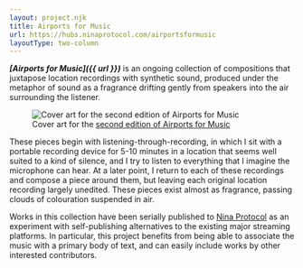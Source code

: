 ```yaml
---
layout: project.njk
title: Airports for Music
url: https://hubs.ninaprotocol.com/airportsformusic
layoutType: two-column
---
```

<!-- ## {{ subtitle }} -->

_**[Airports for Music]({{ url }})**_ is an ongoing collection of compositions that juxtapose location recordings with synthetic sound, produced under the metaphor of sound as a fragrance drifting gently from speakers into the air surrounding the listener.

<figure class="figure-medium">
  <img src="https://nina.imgix.net/https%3A%2F%2Fwww.arweave.net%2FrjEf_KNl44Bt_N6l--G03ZoRiqOWFOO-z2XG46b9DPw?ixlib=js-3.8.0&width=1200&fm=webp&s=f21a383c96e8a5efd68abc9af3805a2b" alt="Cover art for the second edition of Airports for Music">
  <figcaption>Cover art for the <a href="https://hubs.ninaprotocol.com/airportsformusic/releases/5Nr5R2ks3ttcFtqRJW7WKygx8NG4v5EUxo3DaErGKPQg" target="_blank">second edition of Airports for Music</a></figcaption>
</figure>

These pieces begin with listening-through-recording, in which I sit with a portable recording device for 5-10 minutes in a location that seems well suited to a kind of silence, and I try to listen to everything that I imagine the microphone can hear. At a later point, I return to each of these recordings and compose a piece around them, but leaving each original location recording largely unedited. These pieces exist almost as fragrance, passing clouds of colouration suspended in air.

Works in this collection have been serially published to [Nina Protocol](https://www.ninaprotocol.com/) as an experiment with self-publishing alternatives to the existing major streaming platforms. In particular, this project benefits from being able to associate the music with a primary body of text, and can easily include works by other interested contributors.

<!-- Similar to distilling a fragrance, I think of this project as exploration  -->

<!-- There's an inherent _lossiness_ to making location recordings, which reduce all the sensory dimensions of immediate physical experience to a two-dimensional recording in time -->



